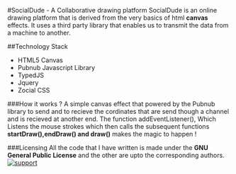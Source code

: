 #SocialDude -  A Collaborative drawing platform
SocialDude is an online drawing platform that is derived from the very basics of html **canvas** effects. It uses a third party library that enables us to transmit the data from a machine to another.

##Technology Stack
- HTML5 Canvas
- Pubnub Javascript Library
- TypedJS
- Jquery
- Zocial CSS

###How it works ?
A simple canvas effect that powered by the Pubnub library to send and to recieve the cordinates that are send though a channel and is recieved at another end. The function addEventListener(), Which Listens the mouse strokes which then calls the subsequent functions **startDraw(),endDraw() and draw()** makes the magic to happen ! 

###Licensing
All the code that I have written is made under the **GNU General Public License** and the other are upto the corresponding authors.
[![support](https://baikal.io/badges/aravindxz/social-dude)](https://baikal.io/aravindxz/social-dude)
